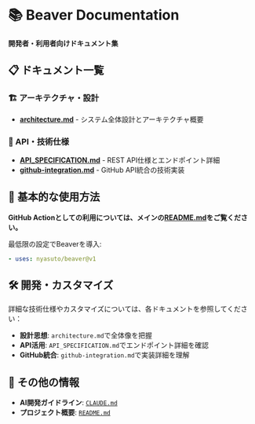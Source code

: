 # 📚 Beaver Documentation

**開発者・利用者向けドキュメント集**

## 📋 ドキュメント一覧

### 🏗️ アーキテクチャ・設計
- **[architecture.md](./architecture.md)** - システム全体設計とアーキテクチャ概要

### 🔧 API・技術仕様
- **[API_SPECIFICATION.md](./API_SPECIFICATION.md)** - REST API仕様とエンドポイント詳細
- **[github-integration.md](./github-integration.md)** - GitHub API統合の技術実装

## 🚀 基本的な使用方法

**GitHub Actionとしての利用については、メインの[README.md](../README.md)をご覧ください。**

最低限の設定でBeaverを導入:
```yaml
- uses: nyasuto/beaver@v1
```

## 🛠️ 開発・カスタマイズ

詳細な技術仕様やカスタマイズについては、各ドキュメントを参照してください：

- **設計思想**: `architecture.md`で全体像を把握
- **API活用**: `API_SPECIFICATION.md`でエンドポイント詳細を確認
- **GitHub統合**: `github-integration.md`で実装詳細を理解

## 📝 その他の情報

- **AI開発ガイドライン**: [`CLAUDE.md`](../CLAUDE.md)
- **プロジェクト概要**: [`README.md`](../README.md)
